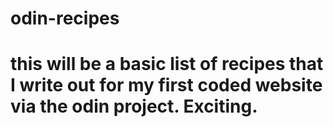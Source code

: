 # odin-recipes
# this will be a basic list of recipes that I write out for my first coded website via the odin project. Exciting. 